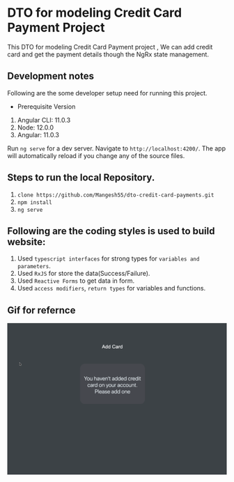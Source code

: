 # DTO for modeling Credit Card Payment Project
 
 This DTO for modeling Credit Card Payment project , We can add credit card and get the payment details though the NgRx state management.

## Development notes
Following are the some developer setup need for running this project.

- Prerequisite Version 
1. Angular CLI: 11.0.3
2. Node: 12.0.0
3. Angular: 11.0.3

Run `ng serve` for a dev server. Navigate to `http://localhost:4200/`. The app will automatically reload if you change any of the source files.

## Steps to run the local Repository.

1. `clone https://github.com/Mangesh55/dto-credit-card-payments.git`
2. `npm install`
3. `ng serve`


## Following are the coding styles is used to build website:
1. Used `typescript interfaces` for strong types for `variables and parameters`.
2. Used `RxJS` for store the data(Success/Failure).
3. Used `Reactive Forms` to get data in form.
4. Used `access modifiers`, `return types` for variables and functions.


## Gif for refernce 
![](DTOCreditCard.gif)
